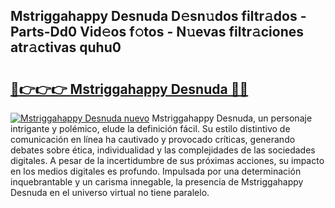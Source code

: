 ## Mstriggahappy Desnuda D𝚎sn𝚞dos filtr𝚊dos - Parts-Dd0 Vid𝚎os f𝚘tos - N𝚞evas filtr𝚊ciones atr𝚊ctivas quhu0

# <h2><a href="http://mbbwo8y.tromn.icu/?c=Mstriggahappy+Desnuda">🔗👉👉👉 Mstriggahappy Desnuda 🔗🔗</a></h2>

[![Mstriggahappy Desnuda nuevo](https://i.imgur.com/pEAQMta.gif)](http://mbbwo8y.tromn.icu/?c=Mstriggahappy+Desnuda)
Mstriggahappy Desnuda, un personaje intrigante y polémico, elude la definición fácil. Su estilo distintivo de comunicación en línea ha cautivado y provocado críticas, generando debates sobre ética, individualidad y las complejidades de las sociedades digitales. A pesar de la incertidumbre de sus próximas acciones, su impacto en los medios digitales es profundo. Impulsada por una determinación inquebrantable y un carisma innegable, la presencia de Mstriggahappy Desnuda en el universo virtual no tiene paralelo.
